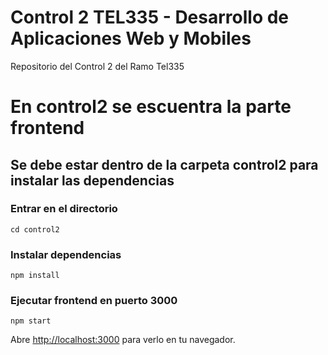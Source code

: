 # Control 2 TEL335 - Desarrollo de Aplicaciones Web y Mobiles

Repositorio del Control 2 del Ramo Tel335

# En control2 se escuentra la parte frontend
## Se debe estar dentro de la carpeta control2 para instalar las dependencias

### Entrar en el directorio
`cd control2`

### Instalar dependencias
`npm install`

### Ejecutar frontend en puerto 3000
`npm start`

Abre [http://localhost:3000](http://localhost:3000) para verlo en tu navegador.



